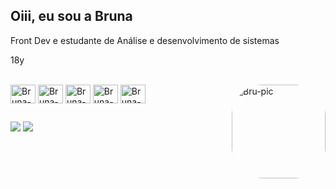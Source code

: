## Oiii, eu sou a Bruna

Front Dev e estudante de Análise e desenvolvimento de sistemas

18y



<div style="display: inline_block"><br>
  <img align="center" alt="Bruna-HTML" height="30" width="40" src="https://cdn.jsdelivr.net/gh/devicons/devicon/icons/html5/html5-original.svg">
  <img align="center" alt="Bruna-CSS" height="30" width="40" src="https://cdn.jsdelivr.net/gh/devicons/devicon/icons/css3/css3-original.svg">
  <img align="center" alt="Bruna-JAVA" height="30" width="40" src="https://cdn.jsdelivr.net/gh/devicons/devicon/icons/java/java-original.svg">
  <img align="center" alt="Bruna-JS" height="30" width="40" src="https://cdn.jsdelivr.net/gh/devicons/devicon/icons/javascript/javascript-plain.svg">
   <img align="center" alt="Bruna-JQ" height="30" width="40" src="https://cdn.jsdelivr.net/gh/devicons/devicon/icons/jquery/jquery-original.svg">
  <img align="right" alt="Bru-pic" height="150" style="border-radius:50px;" src="https://cdn.discordapp.com/attachments/1098348158184071322/1098357067875631194/ezgif-2-74bf822193.gif">
</div>
  
  ##
 
<div> 
  <a href = "mailto:contatocarrassai@gmail.com"><img src="https://img.shields.io/badge/-Gmail-%23333?style=for-the-badge&logo=gmail&logoColor=white" target="_blank"></a>
  <a href="https://www.linkedin.com/in/bruna-carrassai-da-silva-234852232/" target="_blank"><img src="https://img.shields.io/badge/LinkedIn-0077B5?style=for-the-badge&logo=linkedin&logoColor=white" target="_blank"></a> 
  
  
</div>
